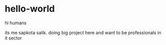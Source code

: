 # hello-world

hi humans

 its me sapkota salik. doing big project here and want to be professionals in it sector
